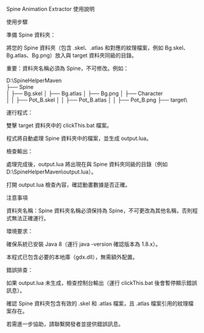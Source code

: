 Spine Animation Extractor 使用說明

使用步驟





準備 Spine 資料夾：





將您的 Spine 資料夾（包含 .skel、.atlas 和對應的紋理檔案，例如 Bg.skel、Bg.atlas、Bg.png）放入與 target 資料夾同級的目錄。



重要：資料夾名稱必須為 Spine，不可修改。例如：

D:\SpineHelperMaven\
├── Spine\
│   ├── Bg.skel
│   ├── Bg.atlas
│   ├── Bg.png
│   ├── Character\
│   │   ├── Pot_B.skel
│   │   ├── Pot_B.atlas
│   │   ├── Pot_B.png
├── target\



運行程式：





雙擊 target 資料夾中的 clickThis.bat 檔案。



程式將自動處理 Spine 資料夾中的檔案，並生成 output.lua。



檢查輸出：





處理完成後，output.lua 將出現在與 Spine 資料夾同級的目錄（例如 D:\SpineHelperMaven\output.lua）。



打開 output.lua 檢查內容，確認動畫數據是否正確。

注意事項





資料夾名稱：Spine 資料夾名稱必須保持為 Spine，不可更改為其他名稱，否則程式無法正確運行。



環境要求：





確保系統已安裝 Java 8（運行 java -version 確認版本為 1.8.x）。



本程式已包含必要的本地庫（gdx.dll），無需額外配置。



錯誤排查：





如果 output.lua 未生成，檢查控制台輸出（運行 clickThis.bat 後會暫停顯示錯誤訊息）。



確認 Spine 資料夾包含有效的 .skel 和 .atlas 檔案，且 .atlas 檔案引用的紋理檔案存在。



若需進一步協助，請聯繫開發者並提供錯誤訊息。
